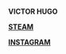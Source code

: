 <b> VICTOR HUGO <b>
<p><a href="https://steamcommunity.com/id/HugoFUNNY/">STEAM</a></p>
  <p><a href="https://www.instagram.com/victorhugofny/?hl=pt-br">INSTAGRAM</a></p>

